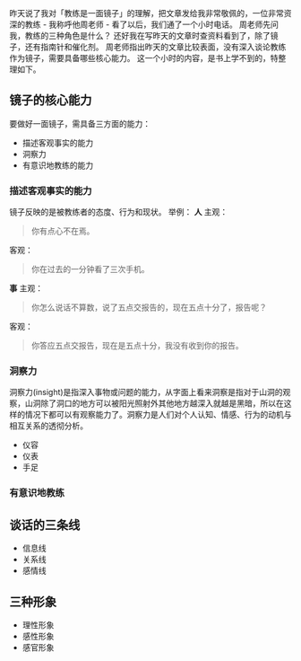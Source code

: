 昨天说了我对「教练是一面镜子」的理解，把文章发给我非常敬佩的，一位非常资深的教练 - 我称呼他周老师 - 看了以后，我们通了一个小时电话。
周老师先问我，教练的三种角色是什么？
还好我在写昨天的文章时查资料看到了，除了镜子，还有指南针和催化剂。
周老师指出昨天的文章比较表面，没有深入谈论教练作为镜子，需要具备哪些核心能力。
这一个小时的内容，是书上学不到的，特整理如下。

## 镜子的核心能力
要做好一面镜子，需具备三方面的能力：
* 描述客观事实的能力
* 洞察力
* 有意识地教练的能力

### 描述客观事实的能力
镜子反映的是被教练者的态度、行为和现状。
举例：
**人**
主观：
>你有点心不在焉。

客观：
>你在过去的一分钟看了三次手机。

**事**
主观：
>你怎么说话不算数，说了五点交报告的，现在五点十分了，报告呢？

客观：
>你答应五点交报告，现在是五点十分，我没有收到你的报告。

### 洞察力
洞察力(insight)是指深入事物或问题的能力，从字面上看来洞察是指对于山洞的观察，山洞除了洞口的地方可以被阳光照射外其他地方越深入就越是黑暗，所以在这样的情况下都可以有观察能力了。洞察力是人们对个人认知、情感、行为的动机与相互关系的透彻分析。
>
* 仪容
* 仪表
* 手足

### 有意识地教练

## 谈话的三条线
* 信息线
* 关系线
* 感情线

## 三种形象
* 理性形象
* 感性形象
* 感官形象